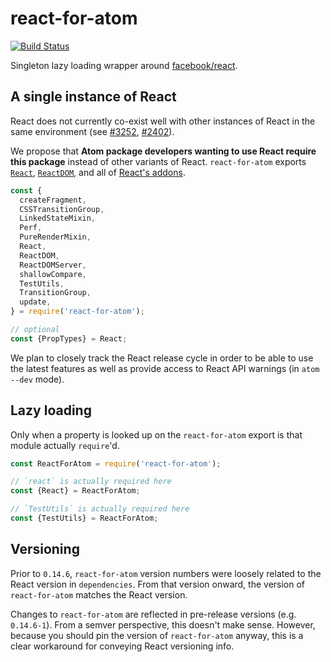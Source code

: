 # react-for-atom

[![Build Status](https://travis-ci.org/jgebhardt/react-for-atom.svg?branch=master)](https://travis-ci.org/jgebhardt/react-for-atom)

Singleton lazy loading wrapper around [facebook/react](https://github.com/facebook/react).

## A single instance of React

React does not currently co-exist well with other instances of React in the same environment (see [#3252](https://github.com/facebook/react/issues/3252), [#2402](https://github.com/facebook/react/issues/2402)).

We propose that __Atom package developers wanting to use React require this package__ instead of other variants of React. `react-for-atom` exports
[`React`](https://www.npmjs.com/package/react), [`ReactDOM`](https://www.npmjs.com/package/react-dom), and all of [React's addons](https://facebook.github.io/react/docs/addons.html).

```js
const {
  createFragment,
  CSSTransitionGroup,
  LinkedStateMixin,
  Perf,
  PureRenderMixin,
  React,
  ReactDOM,
  ReactDOMServer,
  shallowCompare,
  TestUtils,
  TransitionGroup,
  update,
} = require('react-for-atom');

// optional
const {PropTypes} = React;
```

We plan to closely track the React release cycle in order to be able to use the latest features as well as provide access to React API warnings (in `atom --dev` mode).

## Lazy loading

Only when a property is looked up on the `react-for-atom` export is that module actually `require`'d.

```js
const ReactForAtom = require('react-for-atom');

// `react` is actually required here
const {React} = ReactForAtom;

// `TestUtils` is actually required here
const {TestUtils} = ReactForAtom;
```

## Versioning

Prior to `0.14.6`, `react-for-atom` version numbers were loosely related to the React version in `dependencies`. From that version onward, the version of `react-for-atom` matches the React version.

Changes to `react-for-atom` are reflected in pre-release versions (e.g. `0.14.6-1`). From a semver perspective, this doesn't make sense. However, because you should pin the version of `react-for-atom` anyway, this is a clear workaround for conveying React versioning info.
